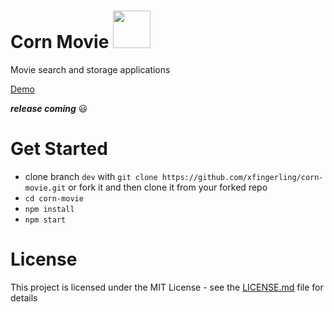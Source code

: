 # Corn Movie <img src="http://i.piccy.info/i9/228eddd34adaa399550b60f22d0143c1/1588942511/221082/1376251/popcorn_PNG66_1_.png" width="60">
Movie search and storage applications

[Demo](https://corn-movie.netlify.app/)

***release coming*** 😃

# Get Started

* clone branch `dev` with `git clone https://github.com/xfingerling/corn-movie.git` or fork it and then clone it from your forked repo
* `cd corn-movie`
* `npm install`
* `npm start`

# License

This project is licensed under the MIT License - see the [LICENSE.md](https://github.com/xfingerling/homepage/blob/develop/LICENSE) file for details
